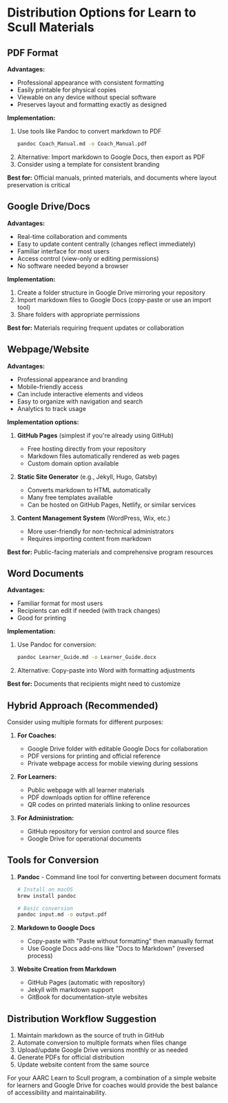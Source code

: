 # Distribution Options for Learn to Scull Materials

## PDF Format
**Advantages:**
- Professional appearance with consistent formatting
- Easily printable for physical copies
- Viewable on any device without special software
- Preserves layout and formatting exactly as designed

**Implementation:**
1. Use tools like Pandoc to convert markdown to PDF
   ```bash
   pandoc Coach_Manual.md -o Coach_Manual.pdf
   ```
2. Alternative: Import markdown to Google Docs, then export as PDF
3. Consider using a template for consistent branding

**Best for:** Official manuals, printed materials, and documents where layout preservation is critical

## Google Drive/Docs
**Advantages:**
- Real-time collaboration and comments
- Easy to update content centrally (changes reflect immediately)
- Familiar interface for most users
- Access control (view-only or editing permissions)
- No software needed beyond a browser

**Implementation:**
1. Create a folder structure in Google Drive mirroring your repository
2. Import markdown files to Google Docs (copy-paste or use an import tool)
3. Share folders with appropriate permissions

**Best for:** Materials requiring frequent updates or collaboration

## Webpage/Website
**Advantages:**
- Professional appearance and branding
- Mobile-friendly access
- Can include interactive elements and videos
- Easy to organize with navigation and search
- Analytics to track usage

**Implementation options:**
1. **GitHub Pages** (simplest if you're already using GitHub)
   - Free hosting directly from your repository
   - Markdown files automatically rendered as web pages
   - Custom domain option available

2. **Static Site Generator** (e.g., Jekyll, Hugo, Gatsby)
   - Converts markdown to HTML automatically
   - Many free templates available
   - Can be hosted on GitHub Pages, Netlify, or similar services

3. **Content Management System** (WordPress, Wix, etc.)
   - More user-friendly for non-technical administrators
   - Requires importing content from markdown

**Best for:** Public-facing materials and comprehensive program resources

## Word Documents
**Advantages:**
- Familiar format for most users
- Recipients can edit if needed (with track changes)
- Good for printing

**Implementation:**
1. Use Pandoc for conversion: 
   ```bash
   pandoc Learner_Guide.md -o Learner_Guide.docx
   ```
2. Alternative: Copy-paste into Word with formatting adjustments

**Best for:** Documents that recipients might need to customize

## Hybrid Approach (Recommended)
Consider using multiple formats for different purposes:

1. **For Coaches:**
   - Google Drive folder with editable Google Docs for collaboration
   - PDF versions for printing and official reference
   - Private webpage access for mobile viewing during sessions

2. **For Learners:**
   - Public webpage with all learner materials
   - PDF downloads option for offline reference
   - QR codes on printed materials linking to online resources

3. **For Administration:**
   - GitHub repository for version control and source files
   - Google Drive for operational documents

## Tools for Conversion

1. **Pandoc** - Command line tool for converting between document formats
   ```bash
   # Install on macOS
   brew install pandoc

   # Basic conversion
   pandoc input.md -o output.pdf
   ```

2. **Markdown to Google Docs**
   - Copy-paste with "Paste without formatting" then manually format
   - Use Google Docs add-ons like "Docs to Markdown" (reversed process)

3. **Website Creation from Markdown**
   - GitHub Pages (automatic with repository)
   - Jekyll with markdown support
   - GitBook for documentation-style websites

## Distribution Workflow Suggestion

1. Maintain markdown as the source of truth in GitHub
2. Automate conversion to multiple formats when files change
3. Upload/update Google Drive versions monthly or as needed
4. Generate PDFs for official distribution
5. Update website content from the same source

For your AARC Learn to Scull program, a combination of a simple website for learners and Google Drive for coaches would provide the best balance of accessibility and maintainability.